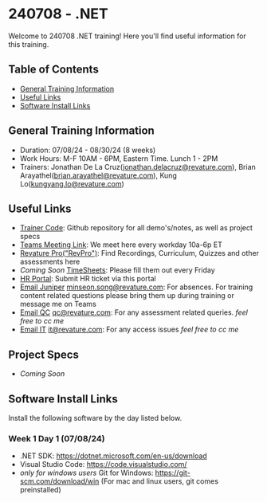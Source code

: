 # 240708 - .NET
Welcome to 240708 .NET training! Here you'll find useful information for this training.

## Table of Contents
- [General Training Information](#general)
- [Useful Links](#links)
- [Software Install Links](#installs)
## <a name="general"></a>General Training Information
- Duration: 07/08/24 - 08/30/24 (8 weeks)
- Work Hours: M-F 10AM - 6PM, Eastern Time. Lunch 1 - 2PM
- Trainers: Jonathan De La Cruz(jonathan.delacruz@revature.com), Brian Arayathel(brian.arayathel@revature.com), Kung Lo(kungyang.lo@revature.com)

## <a name="links"></a>Useful Links
- <a href="https://github.com/240708-NET-FS/trainer-code" target="_blank" rel="noopener noreferrer">Trainer Code</a>: Github repository for all demo's/notes, as well as project specs
- <a href="https://teams.microsoft.com/l/meetup-join/19%3ameeting_ZjMyMmQ0MDQtOWRjOC00N2U0LWE0ZjgtMTk2MDE2OWNkOTY5%40thread.v2/0?context=%7b%22Tid%22%3a%226b63e28a-a8f9-47b5-aa40-97e231215164%22%2c%22Oid%22%3a%2250a437f4-aa63-4dfa-84c6-6bfac0ea3e1e%22%7d" target="_blank" rel="noopener noreferrer">Teams Meeting Link</a>: We meet here every workday 10a-6p ET
- <a href="https://app.revature.com" target="_blank" rel="noopener noreferrer">Revature Pro("RevPro")</a>: Find Recordings, Curriculum, Quizzes and other assessments here
- *Coming Soon* <a href="" target="_blank" rel="noopener noreferrer">TimeSheets</a>: Please fill them out every Friday
- <a href="https://help.revature.com/s/" target="_blank" rel="noopener noreferrer">HR Portal</a>: Submit HR ticket via this portal
- <a href="mailto:jonathan.delacruz@revature.com" target="_blank" rel="noopener noreferrer">Email Juniper</a> minseon.song@revature.com: For absences. For training content related questions please bring them up during training or message me on Teams
- <a href="mailto:qc@revature.com" target="_blank" rel="noopener noreferrer">Email QC</a> qc@revature.com: For any assessment related queries. *feel free to cc me*
- <a href="mailto:it@revature.com" target="_blank" rel="noopener noreferrer">Email IT</a> it@revature.com: For any access issues *feel free to cc me*

## <a name="projects"></a>Project Specs
- *Coming Soon*
## <a name="installs"></a>Software Install Links
Install the following software by the day listed below.
### Week 1 Day 1 (07/08/24)
- .NET SDK: https://dotnet.microsoft.com/en-us/download
- Visual Studio Code: https://code.visualstudio.com/
- *only for windows users* Git for Windows: https://git-scm.com/download/win (For mac and linux users, git comes preinstalled)
